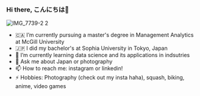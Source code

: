 ### Hi there, こんにちは👋
![IMG_7739-2 2](https://github.com/lazy0ninja/lazy0ninja/assets/74462065/07d38dbe-23ed-4e97-b055-21356761c909)

- 🇨🇦 I’m currently pursuing a master's degree in Management Analytics at McGill University
- 🇯🇵 I did my bachelor's at Sophia University in Tokyo, Japan
- 🌱 I’m currently learning data science and its applications in indsutries
- 💬 Ask me about Japan or photography
- 📫 How to reach me: instagram or linkedin!
- ⚡ Hobbies: Photography (check out my insta haha), squash, biking, anime, video games


